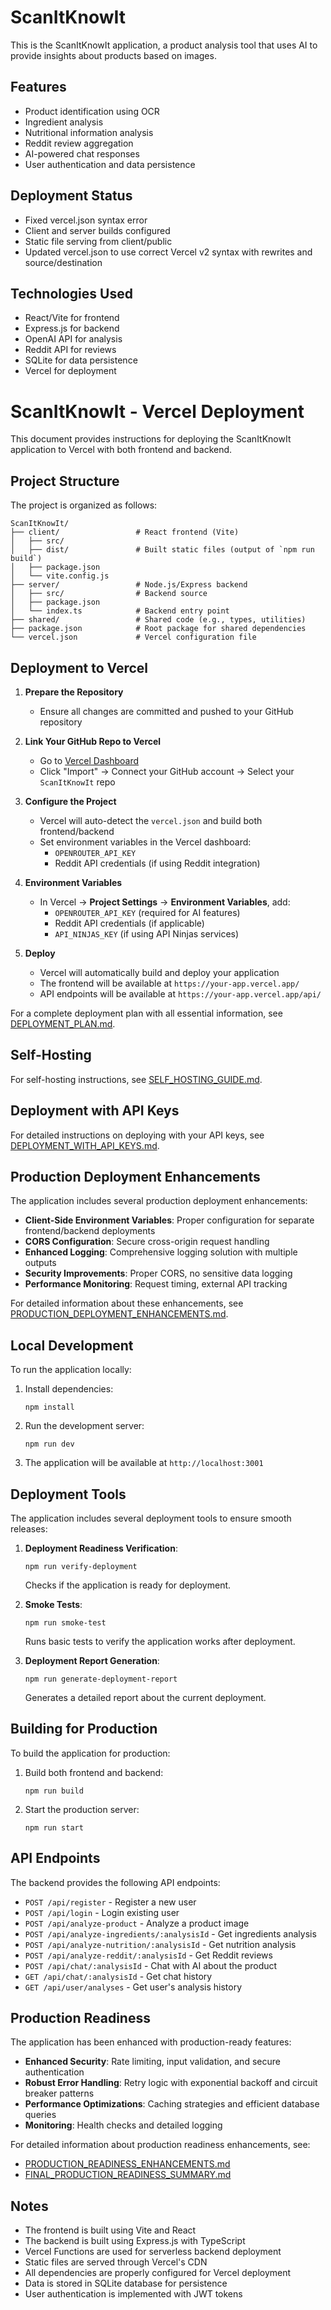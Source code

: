 # ScanItKnowIt

This is the ScanItKnowIt application, a product analysis tool that uses AI to provide insights about products based on images.

## Features
- Product identification using OCR
- Ingredient analysis
- Nutritional information analysis
- Reddit review aggregation
- AI-powered chat responses
- User authentication and data persistence

## Deployment Status
- Fixed vercel.json syntax error
- Client and server builds configured
- Static file serving from client/public
- Updated vercel.json to use correct Vercel v2 syntax with rewrites and source/destination

## Technologies Used
- React/Vite for frontend
- Express.js for backend
- OpenAI API for analysis
- Reddit API for reviews
- SQLite for data persistence
- Vercel for deployment

# ScanItKnowIt - Vercel Deployment

This document provides instructions for deploying the ScanItKnowIt application to Vercel with both frontend and backend.

## Project Structure

The project is organized as follows:
```
ScanItKnowIt/
├── client/                 # React frontend (Vite)
│   ├── src/
│   ├── dist/               # Built static files (output of `npm run build`)
│   ├── package.json
│   └── vite.config.js
├── server/                 # Node.js/Express backend
│   ├── src/                # Backend source
│   ├── package.json
│   └── index.ts            # Backend entry point
├── shared/                 # Shared code (e.g., types, utilities)
├── package.json            # Root package for shared dependencies
└── vercel.json             # Vercel configuration file
```

## Deployment to Vercel

1. **Prepare the Repository**
   - Ensure all changes are committed and pushed to your GitHub repository

2. **Link Your GitHub Repo to Vercel**
   - Go to [Vercel Dashboard](https://vercel.com/)
   - Click "Import" → Connect your GitHub account → Select your `ScanItKnowIt` repo

3. **Configure the Project**
   - Vercel will auto-detect the `vercel.json` and build both frontend/backend
   - Set environment variables in the Vercel dashboard:
     - `OPENROUTER_API_KEY`
     - Reddit API credentials (if using Reddit integration)

4. **Environment Variables**
   - In Vercel → **Project Settings** → **Environment Variables**, add:
     - `OPENROUTER_API_KEY` (required for AI features)
     - Reddit API credentials (if applicable)
     - `API_NINJAS_KEY` (if using API Ninjas services)

5. **Deploy**
   - Vercel will automatically build and deploy your application
   - The frontend will be available at `https://your-app.vercel.app/`
   - API endpoints will be available at `https://your-app.vercel.app/api/`

For a complete deployment plan with all essential information, see [DEPLOYMENT_PLAN.md](DEPLOYMENT_PLAN.md).

## Self-Hosting

For self-hosting instructions, see [SELF_HOSTING_GUIDE.md](SELF_HOSTING_GUIDE.md).

## Deployment with API Keys

For detailed instructions on deploying with your API keys, see [DEPLOYMENT_WITH_API_KEYS.md](DEPLOYMENT_WITH_API_KEYS.md).

## Production Deployment Enhancements

The application includes several production deployment enhancements:

- **Client-Side Environment Variables**: Proper configuration for separate frontend/backend deployments
- **CORS Configuration**: Secure cross-origin request handling
- **Enhanced Logging**: Comprehensive logging solution with multiple outputs
- **Security Improvements**: Proper CORS, no sensitive data logging
- **Performance Monitoring**: Request timing, external API tracking

For detailed information about these enhancements, see [PRODUCTION_DEPLOYMENT_ENHANCEMENTS.md](PRODUCTION_DEPLOYMENT_ENHANCEMENTS.md).

## Local Development

To run the application locally:

1. Install dependencies:
   ```
   npm install
   ```

2. Run the development server:
   ```
   npm run dev
   ```

3. The application will be available at `http://localhost:3001`

## Deployment Tools

The application includes several deployment tools to ensure smooth releases:

1. **Deployment Readiness Verification**:
   ```
   npm run verify-deployment
   ```
   Checks if the application is ready for deployment.

2. **Smoke Tests**:
   ```
   npm run smoke-test
   ```
   Runs basic tests to verify the application works after deployment.

3. **Deployment Report Generation**:
   ```
   npm run generate-deployment-report
   ```
   Generates a detailed report about the current deployment.

## Building for Production

To build the application for production:

1. Build both frontend and backend:
   ```
   npm run build
   ```

2. Start the production server:
   ```
   npm run start
   ```

## API Endpoints

The backend provides the following API endpoints:

- `POST /api/register` - Register a new user
- `POST /api/login` - Login existing user
- `POST /api/analyze-product` - Analyze a product image
- `POST /api/analyze-ingredients/:analysisId` - Get ingredients analysis
- `POST /api/analyze-nutrition/:analysisId` - Get nutrition analysis
- `POST /api/analyze-reddit/:analysisId` - Get Reddit reviews
- `POST /api/chat/:analysisId` - Chat with AI about the product
- `GET /api/chat/:analysisId` - Get chat history
- `GET /api/user/analyses` - Get user's analysis history

## Production Readiness

The application has been enhanced with production-ready features:

- **Enhanced Security**: Rate limiting, input validation, and secure authentication
- **Robust Error Handling**: Retry logic with exponential backoff and circuit breaker patterns
- **Performance Optimizations**: Caching strategies and efficient database queries
- **Monitoring**: Health checks and detailed logging

For detailed information about production readiness enhancements, see:
- [PRODUCTION_READINESS_ENHANCEMENTS.md](PRODUCTION_READINESS_ENHANCEMENTS.md)
- [FINAL_PRODUCTION_READINESS_SUMMARY.md](FINAL_PRODUCTION_READINESS_SUMMARY.md)

## Notes

- The frontend is built using Vite and React
- The backend is built using Express.js with TypeScript
- Vercel Functions are used for serverless backend deployment
- Static files are served through Vercel's CDN
- All dependencies are properly configured for Vercel deployment
- Data is stored in SQLite database for persistence
- User authentication is implemented with JWT tokens